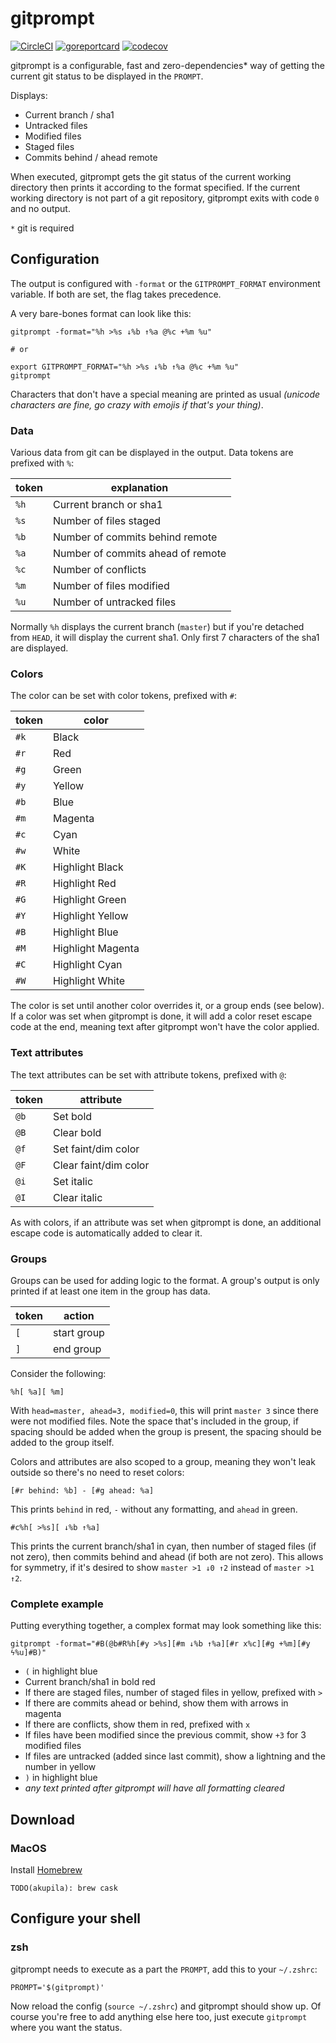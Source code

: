 # gitprompt

[![CircleCI](https://circleci.com/gh/akupila/gitprompt.svg?style=svg)](https://circleci.com/gh/akupila/gitprompt)
[![goreportcard](https://goreportcard.com/badge/github.com/akupila/gitprompt)](https://goreportcard.com/report/github.com/akupila/gitprompt)
[![codecov](https://codecov.io/gh/akupila/gitprompt/branch/master/graphs/badge.svg?branch=master)](https://codecov.io/gh/akupila/gitprompt)

gitprompt is a configurable, fast and zero-dependencies* way of getting the
current git status to be displayed in the `PROMPT`.

Displays:

- Current branch / sha1
- Untracked files
- Modified files
- Staged files
- Commits behind / ahead remote

When executed, gitprompt gets the git status of the current working directory
then prints it according to the format specified. If the current working
directory is not part of a git repository, gitprompt
exits with code `0` and no output.

`*` git is required

## Configuration

The output is configured with `-format` or the `GITPROMPT_FORMAT` environment
variable. If both are set, the flag takes precedence.

A very bare-bones format can look like this:

```
gitprompt -format="%h >%s ↓%b ↑%a @%c +%m %u"

# or

export GITPROMPT_FORMAT="%h >%s ↓%b ↑%a @%c +%m %u"
gitprompt
```

Characters that don't have a special meaning are printed as usual _(unicode
characters are fine, go crazy with emojis if that's your thing)_.

### Data

Various data from git can be displayed in the output. Data tokens are prefixed
with `%`:

| token | explanation                       |
|-------|-----------------------------------|
| `%h`  | Current branch or sha1            |
| `%s`  | Number of files staged            |
| `%b`  | Number of commits behind remote   |
| `%a`  | Number of commits ahead of remote |
| `%c`  | Number of conflicts               |
| `%m`  | Number of files modified          |
| `%u`  | Number of untracked files         |

Normally `%h` displays the current branch (`master`) but if you're detached
from `HEAD`, it will display the current sha1. Only first 7 characters of the
sha1 are displayed.

### Colors

The color can be set with color tokens, prefixed with `#`:

| token | color             |
|-------|-------------------|
| `#k`  | Black             |
| `#r`  | Red               |
| `#g`  | Green             |
| `#y`  | Yellow            |
| `#b`  | Blue              |
| `#m`  | Magenta           |
| `#c`  | Cyan              |
| `#w`  | White             |
| `#K`  | Highlight Black   |
| `#R`  | Highlight Red     |
| `#G`  | Highlight Green   |
| `#Y`  | Highlight Yellow  |
| `#B`  | Highlight Blue    |
| `#M`  | Highlight Magenta |
| `#C`  | Highlight Cyan    |
| `#W`  | Highlight White   |

The color is set until another color overrides it, or a group ends (see below).
If a color was set when gitprompt is done, it will add a color reset escape
code at the end, meaning text after gitprompt won't have the color applied.

### Text attributes

The text attributes can be set with attribute tokens, prefixed with `@`:

| token | attribute             |
|-------|-----------------------|
| `@b`  | Set bold              |
| `@B`  | Clear bold            |
| `@f`  | Set faint/dim color   |
| `@F`  | Clear faint/dim color |
| `@i`  | Set italic            |
| `@I`  | Clear italic          |

As with colors, if an attribute was set when gitprompt is done, an additional
escape code is automatically added to clear it.

### Groups

Groups can be used for adding logic to the format. A group's output is only
printed if at least one item in the group has data.

| token | action      |
|-------|-------------|
| `[`   | start group |
| `]`   | end group   |

Consider the following:

```
%h[ %a][ %m]
```

With `head=master, ahead=3, modified=0`, this will print `master 3` since there
were not modified files. Note the space that's included in the group, if
spacing should be added when the group is present, the spacing should be added
to the group itself.

Colors and attributes are also scoped to a group, meaning they won't leak
outside so there's no need to reset colors:

```
[#r behind: %b] - [#g ahead: %a]
```

This prints `behind` in red, `-` without any formatting, and `ahead` in green.

```
#c%h[ >%s][ ↓%b ↑%a]
```

This prints the current branch/sha1 in cyan, then number of staged files (if
not zero), then commits behind and ahead (if both are not zero). This allows
for symmetry, if it's desired to show `master >1 ↓0 ↑2` instead of `master >1
↑2`.

### Complete example

Putting everything together, a complex format may look something like this:

```
gitprompt -format="#B(@b#R%h[#y >%s][#m ↓%b ↑%a][#r x%c][#g +%m][#y ϟ%u]#B)"
```

- `(` in highlight blue
- Current branch/sha1 in bold red
- If there are staged files, number of staged files in yellow, prefixed with `>`
- If there are commits ahead or behind, show them with arrows in magenta
- If there are conflicts, show them in red, prefixed with `x`
- If files have been modified since the previous commit, show `+3` for 3 modified files
- If files are untracked (added since last commit), show a lightning and the number in yellow
- `)` in highlight blue
- _any text printed after gitprompt will have all formatting cleared_

## Download

### MacOS

Install [Homebrew]

`TODO(akupila): brew cask`

## Configure your shell

### zsh

gitprompt needs to execute as a part the `PROMPT`, add this to your `~/.zshrc`:

```
PROMPT='$(gitprompt)'
```

Now reload the config (`source ~/.zshrc`) and gitprompt should show up. Of
course you're free to add anything else here too, just execute `gitprompt`
where you want the status.



[Homebrew]: https://brew.sh/
